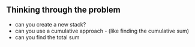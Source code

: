 ## Thinking through the problem
  - can you create a new stack?
  - can you use a cumulative approach - (like finding the cumulative sum)
  - can you find the total sum
